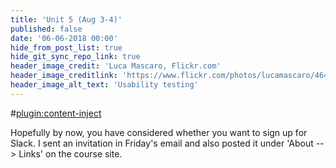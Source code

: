 ```yaml
---
title: 'Unit 5 (Aug 3-4)'
published: false
date: '06-06-2018 00:00'
hide_from_post_list: true
hide_git_sync_repo_link: true
header_image_credit: 'Luca Mascaro, Flickr.com'
header_image_creditlink: 'https://www.flickr.com/photos/lucamascaro/4642289926/in/album-72157624141181008/'
header_image_alt_text: 'Usability testing'
---
```


#[plugin:content-inject](_important-reminders)

Hopefully by now, you have considered whether you want to sign up for Slack. I sent an invitation in Friday's email and also posted it under 'About --> Links' on the course site.
